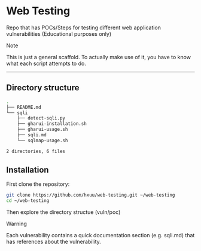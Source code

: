 # Web Testing

Repo that has POCs/Steps for testing different web application vulnerabilities (Educational purposes only)

> [!NOTE]
> This is just a general scaffold. To actually make use of it, you have to know what each script attempts to do.

---

## Directory structure

```bash
.
├── README.md
└── sqli
    ├── detect-sqli.py
    ├── gharui-installation.sh
    ├── gharui-usage.sh
    ├── sqli.md
    └── sqlmap-usage.sh

2 directories, 6 files
```

## Installation

First clone the repository:
```bash
git clone https://github.com/hxuu/web-testing.git ~/web-testing
cd ~/web-testing
```

Then explore the directory structue (vuln/poc)

> [!WARNING]
> Each vulnerability contains a quick documentation section (e.g. sqli.md) that has references about the vulnerability.
